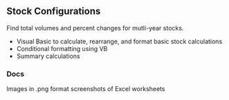 ## Stock Configurations

Find total volumes and percent changes for mutli-year stocks.

- Visual Basic to calculate, rearrange, and format basic stock calculations
- Conditional formatting using VB
- Summary calculations

### Docs

Images in .png format screenshots of Excel worksheets
